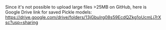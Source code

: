 Since it's not possible to upload large files >25MB on GitHub, here is Google Drive link for saved Pickle models: 
https://drive.google.com/drive/folders/13jGbuIrg08s59EcdQZkg1oUcmLj7rXsc?usp=sharing
